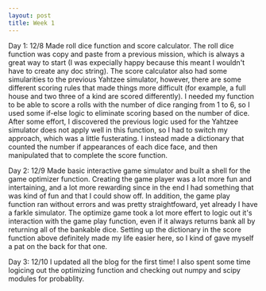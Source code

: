```yaml
---
layout: post
title: Week 1
---
```


Day 1: 12/8
  Made roll dice function and score calculator. The roll dice function was copy and paste from a previous mission, which is always a great way to start (I was expecially happy because this meant I wouldn't have to create any doc string). The score calculator also had some simularities to the previous Yahtzee simulator, however, there are some different scoring rules that made things more difficult (for example, a full house and two three of a kind are scored differently). I needed my function to be able to score a rolls with the number of dice ranging from 1 to 6, so I used some if-else logic to eliminate scoring based on the number of dice. After some effort, I discovered the previous logic used for the Yahtzee simulator does not apply well in this function, so I had to switch my approach, which was a little fusterating. I instead made a dictionary that counted the number if appearances of each dice face, and then manipulated that to complete the score function.

Day 2: 12/9
  Made basic interactive game simulator and built a shell for the game optimizer function. Creating the game player was a lot more fun and intertaining, and a lot more rewarding since in the end I had something that was kind of fun and that I could show off. In addition, the game play function ran without errors and was pretty straightfoward, yet already I have a farkle simulator. The optimize game took a lot more effert to logic out it's interaction with the game play function, even if it always returns bank all by returning all of the bankable dice. Setting up the dictionary in the score function above definitely made my life easier here, so I kind of gave myself a pat on the back for that one.

Day 3: 12/10
  I updated all the blog for the first time! I also spent some time logicing out the optimizing function and checking out numpy and scipy modules for probablity.
